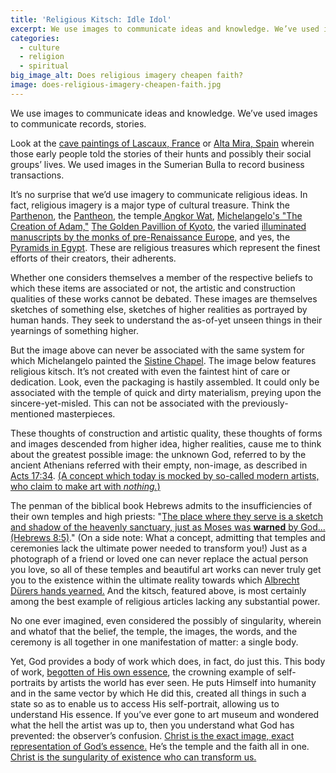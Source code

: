 ```yaml
---
title: 'Religious Kitsch: Idle Idol'
excerpt: We use images to communicate ideas and knowledge. We’ve used images to communicate records, stories.
categories:
  - culture
  - religion
  - spiritual
big_image_alt: Does religious imagery cheapen faith?
image: does-religious-imagery-cheapen-faith.jpg
---
```

We use images to communicate ideas and knowledge. We’ve used images to communicate records, stories. 

Look at the <a href="http://www.huffingtonpost.com/2010/09/12/inside-lascaux-the-versai_n_712645.html" target="_blank">cave paintings of Lascaux, France</a> or <a href="http://en.wikipedia.org/wiki/Cave_painting" target="_blank">Alta Mira, Spain</a> wherein those early people told the stories of their hunts and possibly their social groups’ lives. We used images in the Sumerian Bulla to record business transactions. 

It’s no surprise that we’d use imagery to communicate religious ideas. In fact, religious imagery is a major type of cultural treasure. Think the <a href="http://www.ancient-greece.org/architecture/parthenon.html" target="_blank">Parthenon</a>, the <a href="http://www.italyguides.it/us/roma/pantheon.htm" target="_blank">Pantheon</a>, the temple<a href="http://en.wikipedia.org/wiki/File:Angkor_Wat.jpg" target="_blank"> Angkor Wat</a>, <a href="http://www.google.com/images?q=Michelangelo's+The+Creation+of+Adam+site:.edu&hl=en&lr=&safe=active&prmd=ivns&source=lnms&tbs=isch:1&ei=8_IgTYSJIcLflge--YnSCw&sa=X&oi=mode_link&ct=mode&ved=0CAsQ_AU&biw=1046&bih=1234" target="_blank">Michelangelo's "The Creation of Adam,"</a>  <a href="http://www.google.com/images?q=golden+pavilion+temple&oe=utf-8&um=1&ie=UTF-8&source=og&sa=N&hl=en&tab=wi&biw=1046&bih=1234" target="_blank">The Golden Pavillion of Kyoto</a>, the varied <a href="http://www.google.com/images?q=illuminated+manuscript&oe=utf-8&um=1&ie=UTF-8&source=og&sa=N&hl=en&tab=wi&biw=1046&bih=1234" target="_blank">illuminated manuscripts by the monks of pre-Renaissance Europe,</a> and yes, the <a href="http://www.google.com/images?q=pyramids+of+giza&oe=utf-8&um=1&ie=UTF-8&source=og&sa=N&hl=en&tab=wi&biw=1046&bih=1234" target="_blank">Pyramids in Egypt</a>. These are religious treasures which represent the finest efforts of their creators, their adherents. 

Whether one considers themselves a member of the respective beliefs to which these items are associated or not, the artistic and construction qualities of these works cannot be debated. These images are themselves sketches of something else, sketches of higher realities as portrayed by human hands. They seek to understand the as-of-yet unseen things in their yearnings of something higher.

But the image above can never be associated with the same system for which Michelangelo painted the <a href="http://www.google.com/images?q=sistine+chapel&hl=en&safe=active&prmd=ivnsb&source=lnms&tbs=isch:1&ei=GvggTdeEC8Oblgfl0M3HCw&sa=X&oi=mode_link&ct=mode&ved=0CA4Q_AU&biw=1046&bih=1234" target="_blank">Sistine Chapel</a>. The image below features religious kitsch. It’s not created with even the faintest hint of care or dedication. Look, even the packaging is hastily assembled. It could only be associated with the temple of quick and dirty materialism, preying upon the sincere-yet-misled. This can not be associated with the previously-mentioned masterpieces.

These thoughts of construction and artistic quality, these thoughts of forms and images descended from higher idea, higher realities, cause me to think about the greatest possible image: the unknown God, referred to by the ancient Athenians referred with their empty, non-image, as described in <a href="http://net.bible.org/bible.php?book=Act&chapter=17#n36" target="_blank">Acts 17:34</a>. <a href="http://www.independent.co.uk/news/uk/this-britain/the-ultimate-modern-art-installation-an-empty-gallery-421296.html" targte="_blank">(A concept which today is mocked by so-called modern artists, who claim to make art with <i>nothing.</i>)</a>

The penman of the biblical book Hebrews admits to the insufficiencies of their own temples and high priests: "<a href="http://net.bible.org/bible.php?book=Heb&chapter=8#n1" target="_blank">The place where they serve is a sketch and shadow of the heavenly sanctuary, just as Moses was <strong>warned</strong> by God... (Hebrews 8:5)</a>." (On a side note: What a concept, admitting that temples and ceremonies lack the ultimate power needed to transform you!) Just as a photograph of a friend or loved one can never replace the actual person you love, so all of these temples and beautiful art works can never truly get you to the existence within the ultimate reality towards which  <a href="http://en.wikipedia.org/wiki/File:Duerer-Prayer.jpg" target="_blank">Albrecht Dürers hands yearned.</a> And the kitsch, featured above, is most certainly among the best example of religious articles lacking any substantial power.

No one ever imagined, even considered the possibly of singularity, wherein and whatof that the belief, the temple, the images, the words, and the ceremony is all together in one manifestation of matter: a single body.

Yet, God provides a body of work which does, in fact, do just this. This body of work, <a href="http://isralduke.name/art-works-original-artist-draw-illustrator/art-works-subversive/art-works-subversive-bible-irony-way-love-world-crucifixion/" target="_blank">begotten of His own essence</a>, the crowning example of self-portraits by artists the world has ever seen. He puts Himself into humanity and in the same vector by which He did this, created all things in such a state so as to enable us to access His self-portrait, allowing us to understand His essence. If you’ve ever gone to art museum and wondered what the hell the artist was up to, then you understand what God has prevented: the observer’s confusion. <a href="http://isralduke.name/art-works-original-artist-draw-illustrator/art-works-subversive/humanitys-apex-exactly-perfect/" target="_blank">Christ is the exact image, exact representation of God’s essence.</a> He’s the temple and the faith all in one. <a href="http://net.bible.org/bible.php?book=Heb&chapter=1#n5" target="_blank">Christ is the sungularity of existence who can transform us.</a>
